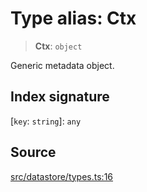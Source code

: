 # Type alias: Ctx

> **Ctx**: `object`

Generic metadata object.

## Index signature

 \[`key`: `string`\]: `any`

## Source

[src/datastore/types.ts:16](https://github.com/dexaai/llm-tools/blob/5a38bb8/src/datastore/types.ts#L16)
